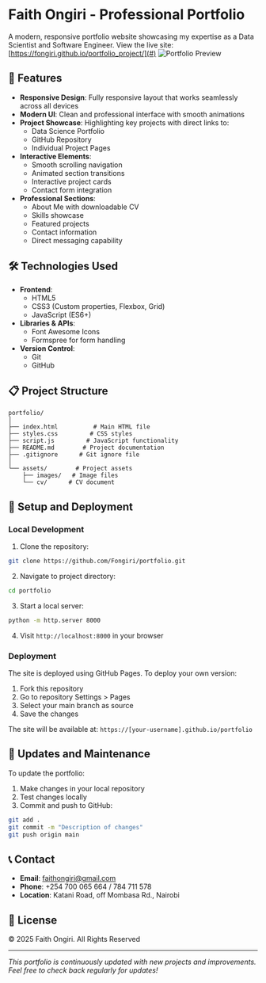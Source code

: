 # Faith Ongiri - Professional Portfolio

A modern, responsive portfolio website showcasing my expertise as a Data Scientist and Software Engineer. View the live site: [https://fongiri.github.io/portfolio_project/](#) 
![Portfolio Preview](preview.png)

## 🌟 Features

- **Responsive Design**: Fully responsive layout that works seamlessly across all devices
- **Modern UI**: Clean and professional interface with smooth animations
- **Project Showcase**: Highlighting key projects with direct links to:
  - Data Science Portfolio
  - GitHub Repository
  - Individual Project Pages
- **Interactive Elements**: 
  - Smooth scrolling navigation
  - Animated section transitions
  - Interactive project cards
  - Contact form integration
- **Professional Sections**:
  - About Me with downloadable CV
  - Skills showcase
  - Featured projects
  - Contact information
  - Direct messaging capability

## 🛠️ Technologies Used

- **Frontend**:
  - HTML5
  - CSS3 (Custom properties, Flexbox, Grid)
  - JavaScript (ES6+)
- **Libraries & APIs**:
  - Font Awesome Icons
  - Formspree for form handling
- **Version Control**:
  - Git
  - GitHub

## 📋 Project Structure

```
portfolio/
│
├── index.html          # Main HTML file
├── styles.css         # CSS styles
├── script.js         # JavaScript functionality
├── README.md        # Project documentation
├── .gitignore      # Git ignore file
│
└── assets/        # Project assets
    ├── images/   # Image files
    └── cv/      # CV document
```

## 🚀 Setup and Deployment

### Local Development

1. Clone the repository:
```bash
git clone https://github.com/Fongiri/portfolio.git
```

2. Navigate to project directory:
```bash
cd portfolio
```

3. Start a local server:
```bash
python -m http.server 8000
```

4. Visit `http://localhost:8000` in your browser

### Deployment

The site is deployed using GitHub Pages. To deploy your own version:

1. Fork this repository
2. Go to repository Settings > Pages
3. Select your main branch as source
4. Save the changes

The site will be available at: `https://[your-username].github.io/portfolio`

## 🔄 Updates and Maintenance

To update the portfolio:

1. Make changes in your local repository
2. Test changes locally
3. Commit and push to GitHub:
```bash
git add .
git commit -m "Description of changes"
git push origin main
```

## 📞 Contact

- **Email**: faithongiri@gmail.com
- **Phone**: +254 700 065 664 / 784 711 578
- **Location**: Katani Road, off Mombasa Rd., Nairobi

## 📜 License

© 2025 Faith Ongiri. All Rights Reserved

---

*This portfolio is continuously updated with new projects and improvements. Feel free to check back regularly for updates!* 
